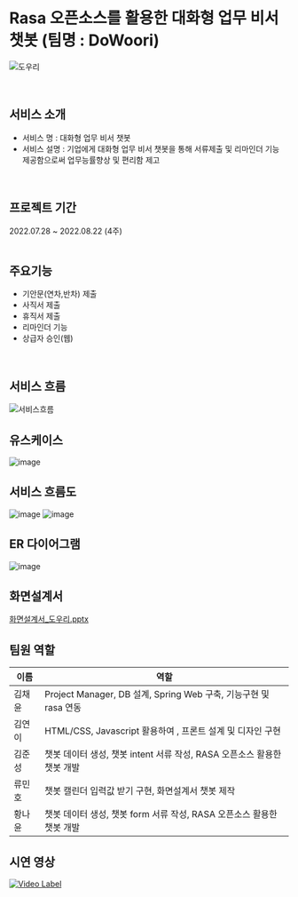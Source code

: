 # Rasa 오픈소스를 활용한 대화형 업무 비서 챗봇 (팀명 : DoWoori)
![도우리](https://user-images.githubusercontent.com/105576721/200106440-9783ebe0-4a59-4706-ace8-0121237e570c.JPG)

<br>

## 서비스 소개
* 서비스 명 : 대화형 업무 비서 챗봇  
* 서비스 설명 : 기업에게 대화형 업무 비서 챗봇을 통해 서류제출 및 리마인더 기능 제공함으로써 업무능률향상 및 편리함 제고
<br>

## 프로젝트 기간
2022.07.28 ~ 2022.08.22 (4주)
<br>
<br>
## 주요기능 
* 기안문(연차,반차) 제출
* 사직서 제출
* 휴직서 제출
* 리마인더 기능 
* 상급자 승인(웹) 
<br>

## 서비스 흐름
![서비스흐름](https://user-images.githubusercontent.com/105576721/200106448-7f3cfa46-9555-44cc-a5a9-37baf9558570.JPG)
<br>

## 유스케이스
![image](https://user-images.githubusercontent.com/105588954/184627602-e9100ac1-0b94-4b39-a36e-0da7bcd4f23c.png)
<br>

## 서비스 흐름도
![image](https://user-images.githubusercontent.com/105588954/184627869-fa34789f-ea54-4161-88e5-4e3c090aefda.png)
![image](https://user-images.githubusercontent.com/105588954/184635921-6c535947-d778-482c-be1d-0ad8964ee6ef.png)
<br>

## ER 다이어그램
![image](https://user-images.githubusercontent.com/105588954/184627698-be449b42-4356-442d-912c-aee4d760c5f9.png)
<br>

## 화면설계서
[화면설계서_도우리.pptx](https://github.com/2022-SMHRD-KDT-BigData-6/DoWoori/files/9336880/_.pptx)
<br>

## 팀원 역할
| 이름    | 역할                                            
|------|------------|
| 김채윤  |Project Manager, DB 설계, Spring Web 구축, 기능구현 및 rasa 연동|
| 김연이  |HTML/CSS, Javascript 활용하여 , 프론트 설계 및 디자인 구현|
| 김준성  |챗봇 데이터 생성, 챗봇 intent 서류 작성, RASA 오픈소스 활용한 챗봇 개발 |   
| 류민호  |챗봇 캘린더 입력값 받기 구현, 화면설계서 챗봇 제작 |
| 황나윤  |챗봇 데이터 생성, 챗봇  form 서류 작성, RASA 오픈소스 활용한 챗봇 개발| 

## 시연 영상
[![Video Label](https://user-images.githubusercontent.com/105576721/200106364-16224c7c-15e5-45ba-9f37-81b20fe887f8.png)](https://youtu.be/EhTs93buX4c?t=9647)
